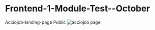 # Frontend-1-Module-Test--October
Acciojob-landing-page Public
![acciojob page](https://github.com/Prashant419/Frontend-1-Module-Test--October/assets/97109392/d9ec9a44-6d6e-4da8-9358-2005e1ff0bed)

